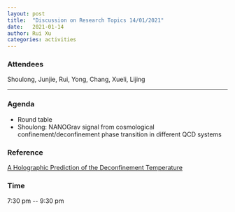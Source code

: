 ```yaml
---
layout: post
title:  "Discussion on Research Topics 14/01/2021"
date:   2021-01-14
author: Rui Xu
categories: activities
---
```



### Attendees

Shoulong, Junjie, Rui, Yong, Chang, Xueli, Lijing

---

### Agenda

- Round table
- Shoulong: NANOGrav signal from cosmological confinement/deconfinement phase transition in different QCD systems


### Reference

[A Holographic Prediction of the Deconfinement Temperature](https://arxiv.org/abs/hep-th/0608151)


### Time

7:30 pm -- 9:30 pm
